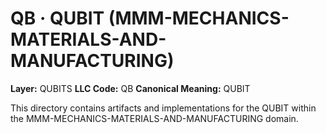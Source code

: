 # QB · QUBIT (MMM-MECHANICS-MATERIALS-AND-MANUFACTURING)

**Layer:** QUBITS
**LLC Code:** QB
**Canonical Meaning:** QUBIT

This directory contains artifacts and implementations for the QUBIT within the MMM-MECHANICS-MATERIALS-AND-MANUFACTURING domain.
